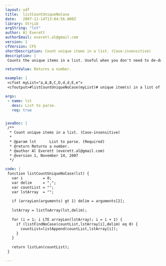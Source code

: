 ```yaml
---
layout: udf
title:  listCountUniqueNoCase
date:   2007-11-14T13:04:56.000Z
library: StrLib
argString: "lst"
author: Al Everett
authorEmail: everett.al@gmail.com
version: 1
cfVersion: CF5
shortDescription: Count unique items in a list. (Case-insensitive)
description: |
 Counts the unique items in a list. Useful when you don't need to de-dupe a list.

returnValue: Returns a number.

example: |
 <cfset myList="a,A,B,C,D,d,d,E,e">
 <cfoutput>#listCountUniqueNoCase(myList)# unique item(s) in a list of #listLen(myList)# item(s).</cfoutput>

args:
 - name: lst
   desc: List to parse.
   req: true


javaDoc: |
 /**
  * Count unique items in a list. (Case-insensitive)
  * 
  * @param lst      List to parse. (Required)
  * @return Returns a number. 
  * @author Al Everett (everett.al@gmail.com) 
  * @version 1, November 14, 2007 
  */

code: |
 function listCountUniqueNoCase(lst) {
   var i         = 0;
   var delim     = ",";
   var countList = "";
   var lstArray  = "";
 
   if (arrayLen(arguments) gt 1) delim = arguments[2];
     
   lstArray = listToArray(lst,delim);
     
   for (i = 1; i LTE arrayLen(lstArray); i = i + 1) {
     if (listFindNoCase(countList,lstArray[i],delim) eq 0) {
       countList=listAppend(countList,lstArray[i]);
     }
   }
 
   return listLen(countList);
 }

---
```


